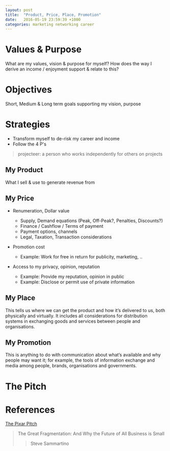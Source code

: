 ```yaml
---
layout: post
title:  "Product, Price, Place, Promotion"
date:   2016-05-19 23:59:39 +1000
categories: marketing networking career
---
```

# Values & Purpose

What are my values, vision & purpose for myself?
How does the way I derive an income / enjoyment support & relate to this?

# Objectives

Short, Medium & Long term goals supporting my vision, purpose

# Strategies

* Transform myself to de-risk my career and income
* Follow the 4 P's

>projecteer: a person who works independently for others on projects

## My Product

What I sell & use to generate revenue from

## My Price

* Renumeration, Dollar value
    * Supply, Demand equations (Peak, Off-Peak?, Penalties, Discounts?)
    * Finance / Cashflow / Terms of payment
    * Payment options, channels
    * Legal, Taxation, Transaction considerations

* Promotion cost 
    * Example: Work for free in return for publicity, marketing, ..

* Access to my privacy, opinion, reputation
    * Example: Provide my reputation, opinion in public
    * Example: Disclose or permit use of private information

## My Place

This tells us where we can get the product and how it’s delivered to us, both physically and virtually. It includes all considerations for distribution systems in exchanging goods and services between people and organisations.


## My Promotion 

This is anything to do with communication about what’s available and why people may want it; for example, the tools of information exchange and media among people, brands, organisations and governments.


# The Pitch

# References

[The Pixar Pitch](http://www.workingdifferently.org/working-differently-blog/the-pixar-pitch-telling-your-story-crisply-and-with-clarity-in-order-to-compel-action)

> The Great Fragmentation: And Why the Future of All Business is Small
>> Steve Sammartino
